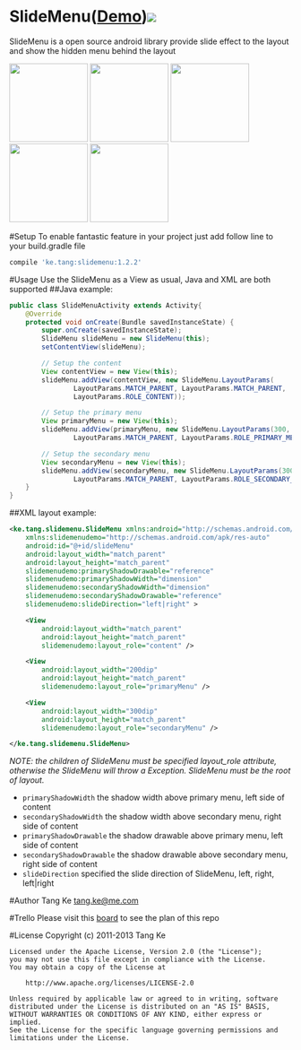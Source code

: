 SlideMenu([Demo][1])<img src="https://api.travis-ci.org/TangKe/SlideMenu.png?branch=master" />
=========
SlideMenu is a open source android library provide slide effect to the layout and show the hidden menu behind the layout

<img src="https://github.com/TangKe/SlideMenu/wiki/images/snap1.png" width="140" />
<img src="https://github.com/TangKe/SlideMenu/wiki/images/snap2.png" width="140" />
<img src="https://github.com/TangKe/SlideMenu/wiki/images/snap3.png" width="140" />
<img src="https://github.com/TangKe/SlideMenu/wiki/images/snap4.png" width="140" />
<img src="https://github.com/TangKe/SlideMenu/wiki/images/snap5.png" width="140" />

#Setup
To enable fantastic feature in your project just add follow line to your build.gradle file
```groovy
compile 'ke.tang:slidemenu:1.2.2'
```

#Usage
Use the SlideMenu as a View as usual, Java and XML are both supported
##Java example:
```java
public class SlideMenuActivity extends Activity{
	@Override
	protected void onCreate(Bundle savedInstanceState) {
		super.onCreate(savedInstanceState);
		SlideMenu slideMenu = new SlideMenu(this);
		setContentView(slideMenu);

		// Setup the content
		View contentView = new View(this);
		slideMenu.addView(contentView, new SlideMenu.LayoutParams(
				LayoutParams.MATCH_PARENT, LayoutParams.MATCH_PARENT,
				LayoutParams.ROLE_CONTENT));

		// Setup the primary menu
		View primaryMenu = new View(this);
		slideMenu.addView(primaryMenu, new SlideMenu.LayoutParams(300,
				LayoutParams.MATCH_PARENT, LayoutParams.ROLE_PRIMARY_MENU));

		// Setup the secondary menu
		View secondaryMenu = new View(this);
		slideMenu.addView(secondaryMenu, new SlideMenu.LayoutParams(300,
				LayoutParams.MATCH_PARENT, LayoutParams.ROLE_SECONDARY_MENU));
	}
}
```

##XML layout example:
```xml
<ke.tang.slidemenu.SlideMenu xmlns:android="http://schemas.android.com/apk/res/android"
    xmlns:slidemenudemo="http://schemas.android.com/apk/res-auto"
    android:id="@+id/slideMenu"
    android:layout_width="match_parent"
    android:layout_height="match_parent"
    slidemenudemo:primaryShadowDrawable="reference"
    slidemenudemo:primaryShadowWidth="dimension"
    slidemenudemo:secondaryShadowWidth="dimension"
    slidemenudemo:secondaryShadowDrawable="reference"
    slidemenudemo:slideDirection="left|right" >

    <View
        android:layout_width="match_parent"
        android:layout_height="match_parent"
        slidemenudemo:layout_role="content" />

    <View
        android:layout_width="200dip"
        android:layout_height="match_parent"
        slidemenudemo:layout_role="primaryMenu" />

    <View
        android:layout_width="300dip"
        android:layout_height="match_parent"
        slidemenudemo:layout_role="secondaryMenu" />

</ke.tang.slidemenu.SlideMenu>
```
*NOTE: the children of SlideMenu must be specified layout_role attribute, otherwise the SlideMenu will throw a Exception. SlideMenu must be the root of layout.*
* `primaryShadowWidth` the shadow width above primary menu, left side of content
* `secondaryShadowWidth` the shadow width above secondary menu, right side of content
* `primaryShadowDrawable` the shadow drawable above primary menu, left side of content
* `secondaryShadowDrawable` the shadow drawable above secondary menu, right side of content
* `slideDirection` specified the slide direction of SlideMenu, left, right, left|right

#Author
Tang Ke
tang.ke@me.com

#Trello
Please visit this [board][2] to see the plan of this repo

#License
    Copyright (c) 2011-2013 Tang Ke
    
    Licensed under the Apache License, Version 2.0 (the "License");
    you may not use this file except in compliance with the License.
    You may obtain a copy of the License at
    
        http://www.apache.org/licenses/LICENSE-2.0
    
    Unless required by applicable law or agreed to in writing, software
    distributed under the License is distributed on an "AS IS" BASIS,
    WITHOUT WARRANTIES OR CONDITIONS OF ANY KIND, either express or implied.
    See the License for the specific language governing permissions and
    limitations under the License.

[1]: https://github.com/TangKe/SlideMenu/wiki/SlideMenu.apk
[2]: https://trello.com/board/slidemenu/514932078a91614c640056df
[3]: https://travis-ci.org/TangKe/SlideMenu
